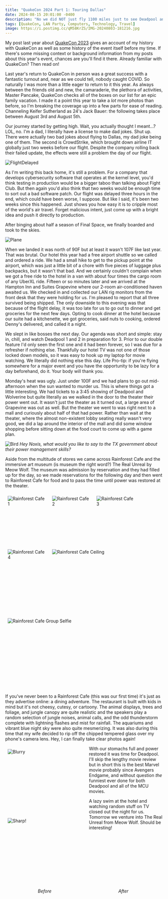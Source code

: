 ```yaml
---
title: "QuakeCon 2024 Part 1: Touring Dallas"
date: 2024-08-15 20:01:00 -0400
description: "No we did NOT just fly 1100 miles just to see Deadpool and Wolverine!"
tags: [QuakeCon, LAN Party, Computers, Technology, Travel]
image: https://i.postimg.cc/qM58KrZS/IMG-20240803-181216.jpg
---
```


<style>
    .div25 {
        float:left;
        padding: 10px 8px;
        width:25%;
        height:150px;
        overflow:hidden;   
    }
    .div33 {
        float:left;
        padding: 10px 8px;
        width:33%;
        height:175px;
        overflow:hidden;
        }
    .div50 {
        float:left;
        padding: 10px 8px;
        width:50%;
        height:200px;
        overflow:hidden;
        }
    .p50 {
        float:left;
        width:50%;
        }
    .clear {
        clear:both;
        height:1.2em;
        margin-bottom:-1px;
    }
</style>

My post last year about [QuakeCon 2023](../quakecon-2023) gives an account of my history with QuakeCon as well as some history of the event itself before my time.  If there's some missing context or background information from my posts about this year's event, chances are you'll find it there.  Already familiar with QuakeCon?  Then read on!

Last year's return to QuakeCon in person was a great success with a fantastic turnout and, near as we could tell, nobody caught COVID.  So naturally I was more than a little eager to return to it this year.  As always between the friends old and new, the camaraderie, the plethora of activities, Master Pancake, QuakeCon checks all of the boxes on our list for an epic family vacation.  I made it a point this year to take a *lot* more photos than before, so I'm breaking the coverage up into a few parts for ease of reading.  Channeling Keifer Sutherland as 24's Jack Bauer: the following takes place between August 3rd and August 5th.

Our journey started by getting high.  Wait, you actually thought I meant...? LOL, no.  I'm a dad, I literally have a license to make dad jokes.  Shut up.  There were actually two bad jokes about flying to Dallas, my dad joke being one of them.  The second is CrowdStrike, which brought down airline IT globally just two weeks before our flight.  Despite the company rolling back their failed update, the effects were still a problem the day of our flight.

![FlightDelayed](https://i.postimg.cc/q0hfhgfm/IMG-20240803-181319.jpg)

As I'm writing this back home, it's still a problem.  For a company that develops cybersecurity software that operates at the kernel level, you'd think testing in production would be a bigger taboo than talking about Fight Club.  But then again you'd also think that two weeks would be enough time to sort out a bad software patch.  Our flight was delayed three hours in the end, which could have been worse, I suppose.  But like I said, it's been two weeks since this happened.  Just shows you how easy it is to cripple most of the world's air travel.  Forget malicious intent, just come up with a bright idea and push it directly to production.

After binging about half a season of Final Space, we finally boarded and took to the skies.

![Plane](https://i.postimg.cc/MWv5PMmN/IMG20240803190320.jpg)

When we landed it was north of 90F but at least it wasn't 107F like last year.  That was brutal.  Our hotel this year had a free airport shuttle so we called and ordered a ride.  We had a small hike to get to the pickup point at the airport, which was just a little bit of a chore with five pieces of luggage plus backpacks, but it wasn't that bad.  And we certainly couldn't complain when we got a free ride to the hotel in a van with about four times the cargo room of any UberXL ride.  Fifteen or so minutes later and we arrived at the Hampton Inn and Suites Grapevine where our 2-room air-conditioned haven awaited us.  We checked in and collected our LAN rig monitors from the front desk that they were holding for us.  I'm pleased to report that all three survived being shipped.  The only downside to this evening was that because of the flight delay, it was too late for us to go out to dinner and get groceries for the next few days.  Opting to cook dinner at the hotel because our suite had a kitchenette, we got groceries, said nuts to cooking, ordered Denny's delivered, and called it a night.

We slept in like bosses the next day.  Our agenda was short and simple: stay in, chill, and watch Deadpool 1 and 2 in preparation for 3.  Prior to our double feature I'd only seen the first one and it had been forever, so I was due for a refresher if nothing else.  Thankfully our hotel TV was not one of those locked down models, so it was easy to hook up my laptop for movie watching.  We literally did nothing else this day.  Life Pro-tip: if you're flying somewhere for a major event and you have the opportunity to be lazy for a day beforehand, do it.  Your body will thank you.

Monday's heat was ugly.  Just under 100F and we had plans to go out mid-afternoon when the sun wanted to murder us.  This is where things got a little interesting.  We had tickets to a 3:45 showing of Deadpool and Wolverine but quite literally as we walked in the door to the theater their power went out.  It wasn't just the theater as it turned out, a large area of Grapevine was out as well.  But the theater we went to was right next to a mall and curiously about half of that had power.  Rather than wait at the theater, where the almost non-existent lobby seating really wasn't very good, we did a lap around the interior of the mall and did some window shopping before sitting down at the food court to come up with a game plan.

![Bird](https://i.postimg.cc/66wdXyC9/IMG20240805164502.jpg)
*<i>Hey Noxis, what would you like to say to the TX government about their power management skills?</i>*

Aside from the multitude of stores we came across Rainforest Cafe and the immersive art museum (is museum the right word?) The Real Unreal by Meow Wolf.  The museum was admission by reservation and they had filled up for the day, so we made reservations for the following day and then went to Rainforest Cafe for food and to pass the time until power was restored at the theater.

<div class="div25"><img src="https://i.postimg.cc/Qhfc2NC3/IMG20240805171259.jpg" alt="Rainforest Cafe 1"></div>
<div class="div25"><img src="https://i.postimg.cc/4fRc6mLz/IMG20240805173150.jpg" alt="Rainforest Cafe 2"></div>
<div class="div25"><img src="https://i.postimg.cc/x0zHNKRf/IMG20240805173213.jpg" alt="Rainforest Cafe 3"></div>
<div class="div25"><img src="https://i.postimg.cc/gcY671Pj/IMG20240805173232.jpg" alt="Rainforest Cafe 4"></div>
<div class="div50"><img src="https://i.postimg.cc/V1bTsTMp/IMG-20240805-183106.jpg" alt="Rainforest Cafe Ceiling"></div>
<div class="div50"><img src="https://i.postimg.cc/cZN7Y52V/IMG20240805171103.jpg" alt="Rainforest Cafe Group Selfie"></div>
<div class="clear"></div>

If you've never been to a Rainforest Cafe (this was our first time) it's just as they advertise online: a dining adventure.  The restaurant is built with kids in mind but it's not cheesy, cutesy, or cartoony.  The animal displays, trees and foliage, and jungle canopy are quite realistic and the speakers play a random selection of jungle noises, animal calls, and the odd thunderstorm complete with lightning flashes and mist for rainfall.  The aquariums and vibrant blue night sky were also quite mesmerizing.  It was also during this time that my wife decided to rip off the chipped tempered glass over my phone's camera lens.  Hey, I can finally take clear photos again!

<div class="div50"><img src="https://i.postimg.cc/7HjWMMvK/IMG-20240805-174928.jpg" alt="Blurry"></div>
<div class="div50"><img src="https://i.postimg.cc/vyKksM15/IMG-20240805-175501.jpg" alt="Sharp!"></div>
<div class="p50"><p style="text-align:center"><i>Before</i></p></div>
<div class="p50"><p style="text-align:center"><i>After</i></p></div>

With our stomachs full and power restored it was time for Deadpool.  I'll skip the lengthy movie review but in short this is the best Marvel movie probably since Avengers Endgame, and without question *the* funniest ever done for both Deadpool and all of the MCU movies.

A lazy swim at the hotel and watching random stuff on TV closed out the night for us.  Tomorrow we venture into The Real Unreal from Meow Wolf.  Should be interesting!